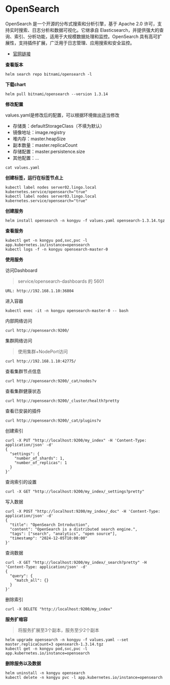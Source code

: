 # OpenSearch

OpenSearch 是一个开源的分布式搜索和分析引擎，基于 Apache 2.0 许可，支持实时搜索、日志分析和数据可视化。它继承自 Elasticsearch，并提供强大的查询、索引、分析功能，适用于大规模数据处理和监控。OpenSearch 具有高可扩展性，支持插件扩展，广泛用于日志管理、应用搜索和安全监控。

- [官网链接](https://opensearch.org)

**查看版本**

```
helm search repo bitnami/opensearch -l
```

**下载chart**

```
helm pull bitnami/opensearch --version 1.3.14
```

**修改配置**

values.yaml是修改后的配置，可以根据环境做出适当修改

- 存储类：defaultStorageClass（不填为默认）
- 镜像地址：image.registry
- 堆内存：master.heapSize
- 副本数量：master.replicaCount
- 存储配置：master.persistence.size
- 其他配置：...

```
cat values.yaml
```

**创建标签，运行在标签节点上**

```
kubectl label nodes server02.lingo.local kubernetes.service/opensearch="true"
kubectl label nodes server03.lingo.local kubernetes.service/opensearch="true"
```

**创建服务**

```
helm install opensearch -n kongyu -f values.yaml opensearch-1.3.14.tgz
```

**查看服务**

```
kubectl get -n kongyu pod,svc,pvc -l app.kubernetes.io/instance=opensearch
kubectl logs -f -n kongyu opensearch-master-0
```

**使用服务**

访问Dashboard

> service/opensearch-dashboards 的 5601

```
URL: http://192.168.1.10:36804
```

进入容器

```
kubectl exec -it -n kongyu opensearch-master-0 -- bash
```

内部网络访问

```
curl http://opensearch:9200/
```

集群网络访问

> 使用集群+NodePort访问

```
curl http://192.168.1.10:42775/
```

查看集群节点信息

```
curl http://opensearch:9200/_cat/nodes?v
```

查看集群健康状态

```
curl http://opensearch:9200/_cluster/health?pretty
```

查看已安装的插件

```
curl http://opensearch:9200/_cat/plugins?v
```

创建索引

```
curl -X PUT "http://localhost:9200/my_index" -H 'Content-Type: application/json' -d'
{
  "settings": {
    "number_of_shards": 1,
    "number_of_replicas": 1
  }
}'
```

查询索引的设置

```
curl -X GET "http://localhost:9200/my_index/_settings?pretty"
```

写入数据

```
curl -X POST "http://localhost:9200/my_index/_doc" -H 'Content-Type: application/json' -d'
{
  "title": "OpenSearch Introduction",
  "content": "OpenSearch is a distributed search engine.",
  "tags": ["search", "analytics", "open source"],
  "timestamp": "2024-12-05T10:00:00"
}'
```

查询数据

```
curl -X GET "http://localhost:9200/my_index/_search?pretty" -H 'Content-Type: application/json' -d'
{
  "query": {
    "match_all": {}
  }
}'
```

删除索引

```
curl -X DELETE "http://localhost:9200/my_index"
```

**服务扩缩容**

> 将服务扩展至3个副本，服务至少2个副本

```
helm upgrade opensearch -n kongyu -f values.yaml --set master.replicaCount=3 opensearch-1.3.14.tgz
kubectl get -n kongyu pod,svc,pvc -l app.kubernetes.io/instance=opensearch
```

**删除服务以及数据**

```
helm uninstall -n kongyu opensearch
kubectl delete -n kongyu pvc -l app.kubernetes.io/instance=opensearch
```

